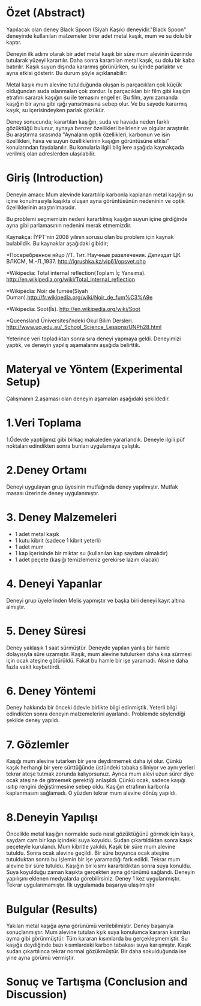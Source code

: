  

# Özet (Abstract)
   Yapılacak olan deney Black Spoon (Siyah Kaşık) deneyidir."Black Spoon" deneyinde kullanılan malzemeler birer adet metal kaşık, mum ve su dolu bir kaptır.

   Deneyin ilk adımı olarak bir adet metal kaşık bir süre mum alevinin üzerinde tutularak yüzeyi karartılır. Daha sonra karartılan metal kaşık, su dolu bir kaba batırılır. Kaşık suyun dışında kararmış görünürken, su içinde parlaktır ve ayna etkisi gösterir. Bu durum şöyle açıklanabilir:

   Metal kaşık mum alevine tutulduğunda oluşan is parçacıkları çok küçük olduğundan suda ıslanmaları çok zordur. İs parçacıkları bir film gibi kaşığın etrafını sararak kaşığın su ile temasını engeller. Bu film, aynı zamanda kaşığın bir ayna gibi ışığı yansıtmasına sebep olur. Ve bu sayede kararmış kaşık, su içerisindeyken parlak gözükür.

   Deney sonucunda; karartılan kaşığın, suda ve havada neden farklı gözüktüğü bulunur, aynaya benzer özellikleri belirlenir ve olgular araştırılır. Bu araştırma sırasında "Aynaların optik özellikleri, karbonun ve isin özellikleri, hava ve suyun özelliklerinin kaşığın görüntüsüne etkisi" konularından faydalanılır. Bu konularla ilgili bilgilere aşağıda kaynakçada verilmiş olan adreslerden ulaşılabilir.
# Giriş (Introduction)
 Deneyin amacı: Mum alevinde karartılılp karbonla kaplanan metal kaşığın su içine konulmasıyla kaşıkta oluşan ayna görüntüsünün nedeninin ve optik özelliklerinin araştırılmasıdır.
 
 Bu problemi seçmemizin nedeni karartılmış kaşığın suyun içine girdiğinde ayna gibi parlamasının nedenini merak etmemizdir. 
 
 Kaynakça: İYPT'nin 2008 yılının sorusu olan bu problem için kaynak bulabildik. Bu kaynaklar aşağıdaki gibidir;
 
 *Посеребренное яйцо //Т. Тит. Научные развлечения. Детиздат ЦК ВЛКСМ, М.-Л.,1937. http://igrushka.kz/vip61/opsvet.php
 
 *Wikipedia: Total internal reflection(Toplam İç Yansıma). http://en.wikipedia.org/wiki/Total_internal_reflection
 
 *Wikipédia: Noir de fumée(Siyah Duman).http://fr.wikipedia.org/wiki/Noir_de_fum%C3%A9e
 
 *Wikipedia: Soot(İs). http://en.wikipedia.org/wiki/Soot
 
 *Queensland Üniversitesi'ndeki Okul Bilim Dersleri. http://www.uq.edu.au/_School_Science_Lessons/UNPh28.html
 
 Yeterince veri topladıktan sonra sıra deneyi yapmaya geldi. Deneyimizi yaptık, ve deneyin yapılış aşamalarını aşağıda belirttik.
# Materyal ve Yöntem (Experimental Setup)
Çalışmanın 2.aşaması olan deneyin aşamaları aşağıdaki şekildedir.
# 1.Veri Toplama
1.Ödevde yaptığımız gibi birkaç makaleden yararlandık. Deneyle ilgili püf noktaları edindikten sonra bunları uygulamaya çalıştık.
# 2.Deney Ortamı
Deneyi uygulayan grup üyesinin mutfağında deney yapılmıştır. Mutfak masası üzerinde deney uygulanmıştır.
# 3. Deney Malzemeleri
- 1 adet metal kaşık
- 1 kutu kibrit (sadece 1 kibrit yeterli)
- 1 adet mum
- 1 kap içerisinde bir miktar su (kullanılan kap saydam olmalıdır)
- 1 adet peçete (kaşığı temizlemeniz gerekirse lazım olacak)
# 4. Deneyi Yapanlar
Deneyi grup üyelerinden Melis yapmıştır ve başka biri deneyi kayıt altına almıştır.
# 5. Deney Süresi
Deney yaklaşık 1 saat sürmüştür. Deneyde yapılan yanlış bir hamle dolayısıyla süre uzamıştır. 
Kaşık, mum alevine tutulurken daha kısa sürmesi için ocak ateşine götürüldü. Fakat bu hamle bir işe yaramadı. Aksine daha fazla vakit kaybettirdi.
# 6. Deney Yöntemi
Deney hakkında bir önceki ödevle birlikte bilgi edinmiştik. Yeterli bilgi edindikten sonra deneyin malzemelerini ayarlandı. Problemde söylendiği şekilde deney yapıldı.
# 7. Gözlemler
Kaşığı mum alevine tutarken bir yere deydirmemek daha iyi olur. Çünkü kaşık herhangi bir yere sürttüğünde üstündeki tabaka siliniyor ve aynı yerleri tekrar ateşe tutmak zorunda kalıyorsunuz. Ayrıca mum alevi uzun sürer diye ocak ateşine de gitmemek gerektiği anlaşıldı. Çünkü ocak, sadece kaşığı ısıtıp rengini değiştirmesine sebep oldu. Kaşığın etrafının karbonla kaplanmasını sağlamadı. O yüzden tekrar mum alevine dönüş yapıldı.
# 8.Deneyin Yapılışı
Öncelikle metal kaşığın normalde suda nasıl gözüktüğünü görmek için kaşık, saydam cam bir kap içindeki suya koyuldu. Sudan çıkartıldıktan sonra kaşık peçeteyle kurulandı. Mum kibritle yakıldı. Kaşık bir süre mum alevine tutuldu. Sonra ocak alevine geçildi. Bir süre boyunca ocak ateşine tutulduktan sonra bu işlemin bir işe yaramadığı fark edildi. Tekrar mum alevine bir süre tutuldu. Kaşığın bir kısmı karartıldıktan sonra suya konuldu. Suya koyulduğu zaman kaşıkta gerçekten ayna görünümü sağlandı. Deneyin yapılışını eklenen medyalarda görebilirsiniz. Deney 1 kez uygulanmıştır. Tekrar uygulanmamıştır. İlk uygulamada başarıya ulaşılmıştır
# Bulgular (Results)
Yakılan metal kaşığa ayna görünümü verilebilmiştir. Deney başarıyla sonuçlanmıştır. Mum alevine tutulan kşık suya konulumca kararan kısımları ayma gibi görünmüştür. Tüm kararan kısımlarda bu gerçekleşmemiştir. Su kaşığa deydiğinde bazı kısımlardaki karbon tabakası suya karışmıştır.
Kaşık sudan çıkartılınca tekrar normal gözükmüştür. Bir daha sokulduğunda ise yine ayna görümü vermiştir.

# Sonuç ve Tartışma (Conclusion and Discussion) 



